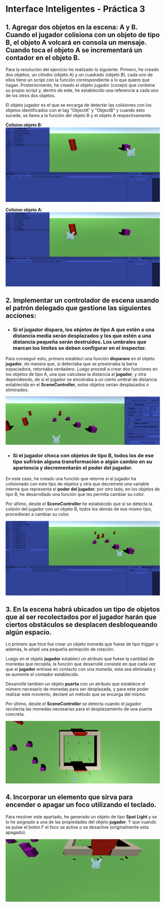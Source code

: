 # Interface Inteligentes - Práctica 3

## 1. Agregar dos objetos en la escena: A y B. Cuando el jugador colisiona con un objeto de tipo B, el objeto A volcará en consola un mensaje. Cuando toca el objeto A se incrementará un contador en el objeto B.

Para la resolución del ejercicio he realizado lo siguiente. Primero, he creado dos objetos, un cilindro (objeto A) y un cuadrado (objeto B), cada uno de ellos tiene un script con la función correspondiente a lo que quiero que hagan. Posteriormente, he creado el objeto jugador (conejo) que contiene su propio script y, dentro de este, he establecido una referencia a cada uno de los otros dos objetos.

El objeto jugador es el que se encarga de detectar las colisiones con los objetos identificados con el tag "ObjectA" y "ObjectB" y cuando esto sucede, se llama a la función del objeto B y el objeto A respectivamente.

**Colision objeto B:**
![eje1.1.gif](Images/eje1.1.gif)

**Colision objeto A:**
![eje1.2.gif](Images/eje1.2.gif)

## 2. Implementar un controlador de escena usando el patrón delegado que gestione las siguientes acciones:

* ### Si el jugador dispara, los objetos de tipo A que estén a una distancia media serán desplazados y los que estén a una distancia pequeña serán destruidos. Los umbrales que marcan los límites se deben configurar en el inspector.

Para conseguir esto, primero establecí una función **dispararo** en el objeto **jugador**, de manera que, si detectaba que se presionaba la barra espaciadora, retornaba verdadero. Luego procedí a crear dos funciones en los objetos de tipo A, una que calculase la distancia al **jugador**, y otra  dependiendo, de si el jugador se encotraba a un cierto umbral de distancia establecida en el **SceneController**, estos objetos serian desplazados o eliminados.

![eje2.1.gif](Images/eje2.1.gif)

* ### Si el jugador choca con objetos de tipo B, todos los de ese tipo sufrirán alguna transformación o algún cambio en su apariencia y decrementarán el poder del jugador.

En este caso, he creado una función que retorne si el jugador ha colisionado con este tipo de objetos y otra que decremete una variable interna que representa el **poder del jugador**; por otro lado, en los objetos de tipo B, he desarrollado una función que les permita cambiar su color. 

Por último, desde el **SceneController** he establecido que si se detecta la colsión del jugador con un objeto B, todos los demás de ese mismo tipo, procedieran a cambiar su color.

![eje2.2.gif](Images/eje2.2.gif)

## 3. En la escena habrá ubicados un tipo de objetos que al ser recolectados por el jugador harán que ciertos obstáculos se desplacen desbloqueando algún espacio.

Lo primero que hice fue crear un objeto moneda que fuese de tipo *trigger* y además, le añadí una pequeña animación de rotación.

Luego en el objeto **jugador** establecí un atributo que fuese la cantidad de monedas que recopila, la función que desarrollé consiste en que cada vez que el **jugador** entrase en contacto con una moneda, esta sea eliminada y se aumente el contador establecido.

Desarrollé tambien un objeto **puerta** con un atributo que establece el número necesario de monedas para ser desplazada, y para este poder realizar este moviento, declaré un método que se encarga del mismo.

Por último, desde el **SceneController** se detecta cuando el jugador recolecta las monedas necesarias para el desplazamiento de una puerta concreta.

![eje3.gif](Images/eje3.gif)

## 4. Incorporar un elemento que sirva para encender o apagar un foco utilizando el teclado.

Para resolver este apartado, he generado un objeto de tipo **Spot Light** y se lo he asignado a una de las propiedades del objeto **jugador**. Y que cuando se pulse el botón *F* el foco se active o se desactive (originalmente esta apagado).

![eje4.gif](Images/eje4.gif)